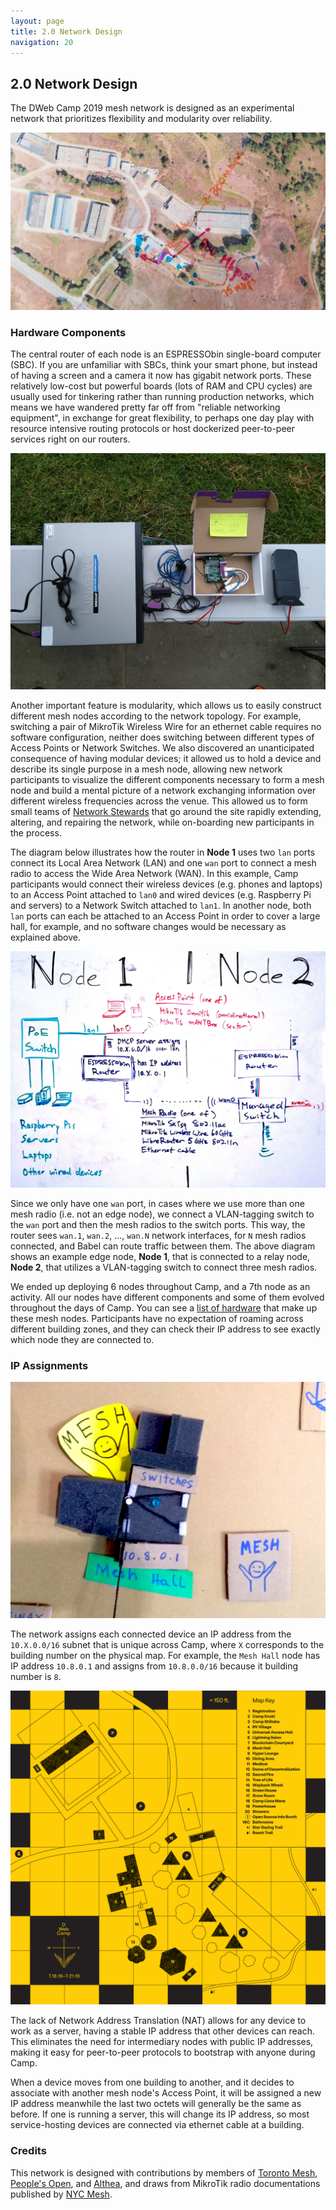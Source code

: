 ```yaml
---
layout: page
title: 2.0 Network Design
navigation: 20
---
```


## 2.0 Network Design

The DWeb Camp 2019 mesh network is designed as an experimental network that prioritizes flexibility and modularity over reliability.

![network-map](images/network-map.jpg)

### Hardware Components

The central router of each node is an ESPRESSObin single-board computer (SBC). If you are unfamiliar with SBCs, think your smart phone, but instead of having a screen and a camera it now has gigabit network ports. These relatively low-cost but powerful boards (lots of RAM and CPU cycles) are usually used for tinkering rather than running production networks, which means we have wandered pretty far off from "reliable networking equipment", in exchange for great flexibility, to perhaps one day play with resource intensive routing protocols or host dockerized peer-to-peer services right on our routers.

![node-mesh-hall](images/node-mesh-hall.jpg)

Another important feature is modularity, which allows us to easily construct different mesh nodes according to the network topology. For example, switching a pair of MikroTik Wireless Wire for an ethernet cable requires no software configuration, neither does switching between different types of Access Points or Network Switches. We also discovered an unanticipated consequence of having modular devices; it allowed us to hold a device and describe its single purpose in a mesh node, allowing new network participants to visualize the different components necessary to form a mesh node and build a mental picture of a network exchanging information over different wireless frequencies across the venue. This allowed us to form small teams of [Network Stewards](3.2-network-stewards.html) that go around the site rapidly extending, altering, and repairing the network, while on-boarding new participants in the process.

The diagram below illustrates how the router in **Node 1** uses two `lan` ports connect its Local Area Network (LAN) and one `wan` port to connect a mesh radio to access the Wide Area Network (WAN). In this example, Camp participants would connect their wireless devices (e.g. phones and laptops) to an Access Point attached to `lan0` and wired devices (e.g. Raspberry Pi and servers) to a Network Switch attached to `lan1`. In another node, both `lan` ports can each be attached to an Access Point in order to cover a large hall, for example, and no software changes would be necessary as explained above.

![network-diagram](images/network-diagram.jpg)

Since we only have one `wan` port, in cases where we use more than one mesh radio (i.e. not an edge node), we connect a VLAN-tagging switch to the `wan` port and then the mesh radios to the switch ports. This way, the router sees `wan.1`, `wan.2`, ..., `wan.N` network interfaces, for `N` mesh radios connected, and Babel can route traffic between them. The above diagram shows an example edge node, **Node 1**, that is connected to a relay node, **Node 2**, that utilizes a VLAN-tagging switch to connect three mesh radios.

We ended up deploying 6 nodes throughout Camp, and a 7th node as an activity. All our nodes have different components and some of them evolved throughout the days of Camp. You can see a [list of hardware](5.2-hardware-inventory.html) that make up these mesh nodes. Participants have no expectation of roaming across different building zones, and they can check their IP address to see exactly which node they are connected to.

### IP Assignments

![model-mesh-hall](images/model-mesh-hall.jpg)

The network assigns each connected device an IP address from the `10.X.0.0/16` subnet that is unique across Camp, where `X` corresponds to the building number on the physical map. For example, the `Mesh Hall` node has IP address `10.8.0.1` and assigns from `10.8.0.0/16` because it building number is `8`.

![network-physical-map](images/network-physical-map.png)

The lack of Network Address Translation (NAT) allows for any device to work as a server, having a stable IP address that other devices can reach. This eliminates the need for intermediary nodes with public IP addresses, making it easy for peer-to-peer protocols to bootstrap with anyone during Camp.

When a device moves from one building to another, and it decides to associate with another mesh node's Access Point, it will be assigned a new IP address meanwhile the last two octets will generally be the same as before. If one is running a server, this will change its IP address, so most service-hosting devices are connected via ethernet cable at a building.

### Credits

This network is designed with contributions by members of [Toronto Mesh](https://tomesh.net), [People's Open](https://peoplesopen.net), and [Althea](https://althea.org), and draws from MikroTik radio documentations published by [NYC Mesh](https://nycmesh.net).
